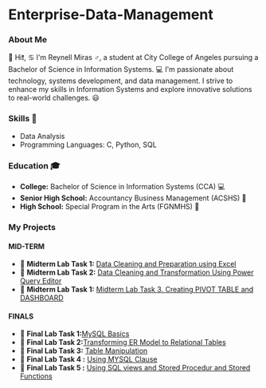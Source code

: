# Enterprise-Data-Management

### About Me
👋 Hi❗, ♋ I'm Reynell Miras ♂️, a student at City College of Angeles pursuing a Bachelor of Science in Information Systems. 💻 I'm passionate about technology, systems development, and data management. I strive to enhance my skills in Information Systems and explore innovative solutions to real-world challenges. 😃

### Skills 💪
- Data Analysis
- Programming Languages: C, Python, SQL

### Education 🎓
- **College:** Bachelor of Science in Information Systems (CCA) 💻
- **Senior High School:** Accountancy Business Management (ACSHS) 🧾
- **High School:** Special Program in the Arts (FGNMHS) 🎨

### My Projects 
#### MID-TERM
- 📂 **Midterm Lab Task 1:** [Data Cleaning and Preparation using Excel](https://github.com/ReynellMiras24-103/Enterprise-Data-Management/tree/9ecab0a36b6d6305b8069ee1c765bad0e28c3225/Midterm%20Lab%20Task%201)
- 📂 **Midterm Lab Task 2:** [Data Cleaning and Transformation Using Power Query Editor](https://github.com/ReynellMiras24-103/Enterprise-Data-Management/tree/f94f2d7a7a4f092c773e5ade4bcdf7591df36dad/Mid%20Term%20Lab%20Task%202)
- 📂 **Midterm Lab Task 1:** [Midterm Lab Task 3. Creating PIVOT TABLE and DASHBOARD
](https://github.com/ReynellMiras24-103/Enterprise-Data-Management/blob/35027bc114b232225dd2d6f1f06dc676e5486502/Mid%20Term%20Lab%203/README.md)

#### FINALS 
- 📂 **Final Lab Task 1:**[MySQL Basics](https://github.com/ReynellMiras24-103/Enterprise-Data-Management/blob/20a062a9de1f3836e3d775ef77071eb058209d09/Final%20Lab%20Task%201%20/README.md)
- 📂 **Final Lab Task 2:**[Transforming ER Model to Relational Tables](https://github.com/ReynellMiras24-103/Enterprise-Data-Management/blob/f531bc63df23f3f74701cbcd7097e1f82e808c27/Final%20Lab%20Task%202/README.md)
- 📂 **Final Lab Task 3:** [Table Manipulation](https://github.com/ReynellMiras24-103/Enterprise-Data-Management/blob/658976c086ebea8d85bcf00630f1b992c1923f8d/Final%20Lab%20Task%203/README.md)
- 📂 **Final Lab Task 4 :** [Using MYSQL Clause](https://github.com/ReynellMiras24-103/Enterprise-Data-Management/tree/2c1668df81a641e1066344388b4cbe9d855adea4/Final%20Task%203-1)
- 📂 **Final Lab Task 5 :** [Using SQL views and Stored Procedur and Stored Functions](https://github.com/ReynellMiras24-103/Enterprise-Data-Management/blob/c1883a5c455a213308c357c4dd93513610e6bd82/Final%20Task%205%20/README.md)
